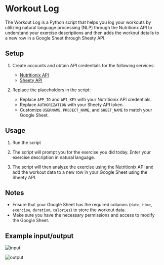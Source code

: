 # Workout Log

The Workout Log is a Python script that helps you log your workouts by utilizing natural language processing (NLP) through the Nutritionx API to understand your exercise descriptions and then adds the workout details to a new row in a Google Sheet through Sheety API.

## Setup

1. Create accounts and obtain API credentials for the following services:
   - [Nutritionix API](https://www.nutritionix.com/business/api)
   - [Sheety API](https://sheety.co/)

2. Replace the placeholders in the script:
   - Replace `APP_ID` and `API_KEY` with your Nutritionix API credentials.
   - Replace `AUTHORIZATION` with your Sheety API token.
   - Customize `USERNAME`, `PROJECT_NAME`, and `SHEET_NAME` to match your Google Sheet.

## Usage

1. Run the script

2. The script will prompt you for the exercise you did today. Enter your exercise description in natural language.

3. The script will then analyze the exercise using the Nutritionix API and add the workout data to a new row in your Google Sheet using the Sheety API.

## Notes

- Ensure that your Google Sheet has the required columns (`date`, `time`, `exercise`, `duration`, `calories`) to store the workout data.
- Make sure you have the necessary permissions and access to modify the Google Sheet.

## Example input/output


![input](https://github.com/davidmakoyo/Workout-Log/assets/110312975/adb7099e-5d93-41d5-a828-d5f10905166f)

![output](https://github.com/davidmakoyo/Workout-Log/assets/110312975/791f08ef-8840-4824-ba8c-11dde770d56f)

